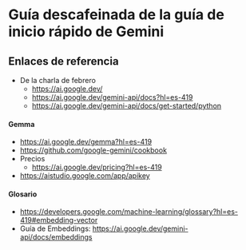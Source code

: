 # Guía descafeinada de la guía de inicio rápido de Gemini 

## Enlaces de referencia
- De la charla de febrero
  - https://ai.google.dev/
  - https://ai.google.dev/gemini-api/docs?hl=es-419
  - https://ai.google.dev/gemini-api/docs/get-started/python

#### Gemma
  - https://ai.google.dev/gemma?hl=es-419
  - https://github.com/google-gemini/cookbook
  - Precios
    - https://ai.google.dev/pricing?hl=es-419
  - https://aistudio.google.com/app/apikey

#### Glosario
  - https://developers.google.com/machine-learning/glossary?hl=es-419#embedding-vector
  - Guía de Embeddings: https://ai.google.dev/gemini-api/docs/embeddings

